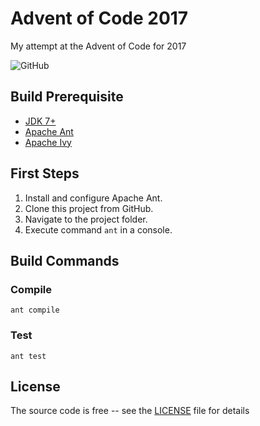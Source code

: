 # Advent of Code 2017

My attempt at the Advent of Code for 2017

![GitHub](https://img.shields.io/github/license/Skerwe/Advent-of-Code-2017?style=for-the-badge)

## Build Prerequisite

- [JDK 7+](http://www.oracle.com/technetwork/java/javase/downloads/index.html)
- [Apache Ant](http://ant.apache.org/)
- [Apache Ivy](http://ant.apache.org/ivy/)

## First Steps

1. Install and configure Apache Ant.
2. Clone this project from GitHub.
3. Navigate to the project folder.
4. Execute command `ant` in a console.

## Build Commands

### Compile

`ant compile`

### Test

`ant test`

## License

The source code is free -- see the [LICENSE](LICENSE) file for details
